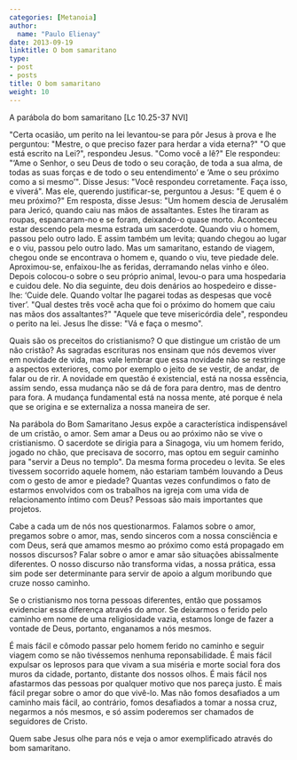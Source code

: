 ```yaml
---
categories: [Metanoia]
author:
  name: "Paulo Elienay"
date: 2013-09-19
linktitle: O bom samaritano
type:
- post
- posts
title: O bom samaritano
weight: 10
---
```

A parábola do bom samaritano [Lc 10.25-37 NVI]

"Certa ocasião, um perito na lei levantou-se para pôr Jesus à prova e lhe perguntou: "Mestre, o que preciso fazer para herdar a vida eterna?"
"O que está escrito na Lei?", respondeu Jesus. "Como você a lê?"
Ele respondeu: "‘Ame o Senhor, o seu Deus de todo o seu coração, de toda a sua alma, de todas as suas forças e de todo o seu entendimento’ e ‘Ame o seu próximo como a si mesmo’".
Disse Jesus: "Você respondeu corretamente. Faça isso, e viverá".
Mas ele, querendo justificar-se, perguntou a Jesus: "E quem é o meu próximo?"
Em resposta, disse Jesus: "Um homem descia de Jerusalém para Jericó, quando caiu nas mãos de assaltantes. Estes lhe tiraram as roupas, espancaram-no e se foram, deixando-o quase morto.
Aconteceu estar descendo pela mesma estrada um sacerdote. Quando viu o homem, passou pelo outro lado.
E assim também um levita; quando chegou ao lugar e o viu, passou pelo outro lado.
Mas um samaritano, estando de viagem, chegou onde se encontrava o homem e, quando o viu, teve piedade dele.
Aproximou-se, enfaixou-lhe as feridas, derramando nelas vinho e óleo. Depois colocou-o sobre o seu próprio animal, levou-o para uma hospedaria e cuidou dele.
No dia seguinte, deu dois denários ao hospedeiro e disse-lhe: ‘Cuide dele. Quando voltar lhe pagarei todas as despesas que você tiver’.
"Qual destes três você acha que foi o próximo do homem que caiu nas mãos dos assaltantes?"
"Aquele que teve misericórdia dele", respondeu o perito na lei. Jesus lhe disse: "Vá e faça o mesmo".

Quais são os preceitos do cristianismo? O que distingue um cristão de um não cristão? As sagradas escrituras nos ensinam que nós devemos viver em novidade de vida, mas vale lembrar que essa novidade não se restringe a aspectos exteriores, como por exemplo o jeito de se vestir, de andar, de falar ou de rir. A novidade em questão é existencial, está na nossa essência, assim sendo, essa mudança não se dá de fora para dentro, mas de dentro para fora. A mudança fundamental está na nossa mente, até porque é nela que se origina e se externaliza a nossa maneira de ser.

Na parábola do Bom Samaritano Jesus expõe a característica indispensável de um cristão, o amor. Sem amar a Deus ou ao próximo não se vive o cristianismo. O sacerdote se dirigia para a Sinagoga, viu um homem ferido, jogado no chão, que precisava de socorro, mas optou em seguir caminho para "servir a Deus no templo". Da mesma forma procedeu o levita. Se eles tivessem socorrido aquele homem, não estariam também louvando a Deus com o gesto de amor e piedade? Quantas vezes confundimos o fato de estarmos envolvidos com os trabalhos na igreja com uma vida de relacionamento íntimo com Deus? Pessoas são mais importantes que projetos.

Cabe a cada um de nós nos questionarmos. Falamos sobre o amor, pregamos sobre o amor, mas, sendo sinceros com a nossa consciência e com Deus, será que amamos mesmo ao próximo como está propagado em nossos discursos? Falar sobre o amor e amar são situações abissalmente diferentes. O nosso discurso não transforma vidas, a nossa prática, essa sim pode ser determinante para servir de apoio a algum moribundo que cruze  nosso caminho.

Se o cristianismo nos torna pessoas diferentes, então que possamos evidenciar essa diferença através do amor. Se deixarmos o ferido pelo caminho em nome de uma religiosidade vazia, estamos longe de fazer a vontade de Deus, portanto, enganamos a nós mesmos.

É mais fácil e cômodo passar pelo homem ferido no caminho e seguir viagem como se não tivéssemos nenhuma reponsabilidade. É mais fácil expulsar os leprosos para que vivam a sua miséria e morte social fora dos muros da cidade, portanto, distante dos nossos olhos. É mais fácil nos afastarmos das pessoas por qualquer motivo que nos pareça justo. É mais fácil pregar sobre o amor do que vivê-lo. Mas não fomos desafiados a um caminho mais fácil, ao contrário, fomos desafiados a tomar a nossa cruz, negarmos a nós mesmos, e só assim poderemos ser chamados de seguidores de Cristo.

Quem sabe Jesus olhe para nós e veja o amor exemplificado através do bom samaritano. 
